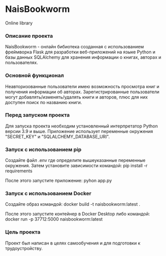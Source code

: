 # NaisBookworm
 Online library

### Описание проекта
NaisBookworm - онлайн бибиотека созданная с использованием фреймворка Flask для разработки веб-приложений на языке Python и базы данных SQLAlchemy для хранения информации о книгах, авторах и пользователях.

### Основной функционал
Неавторизованные пользователи имею возможность просмотра книг и получения информации об авторах. Зарегистрированные пользователи могут добавлять/изменять/удалять книги и авторов, плюс для них доступен поиск по названию книги.

### Перед запуском проекта
Для запуска проекта необходим установленный интерпретатор Python версии 3.9 и выше. Приложение использует переменные окружения "SECRET_KEY" и "SQLALCHEMY_DATABASE_URI". 

### Запуск с использованием pip
Создайте файл .env где определите вышеуказанные переменные окружения. Затем установите зависимости командой:
    pip install -r requirements

После этого запустите приложение:
    pyhon app.py

### Запуск с использованием Docker
Создайте образ командой:
    docker build -t naisbookworm:latest .

После этого запустите контейнер в Docker Desktop либо командой:
    docker run -p 37712:5000 naisbookworm:latest

### Цель проекта
Проект был написан в целях самообучения и для подготовки к трудоустройству.
    